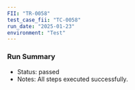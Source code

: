 ```yaml
---
FII: "TR-0058"
test_case_fii: "TC-0058"
run_date: "2025-01-23"
environment: "Test"
---
```


### Run Summary
- Status: passed
- Notes: All steps executed successfully.